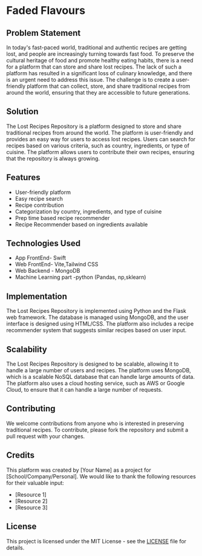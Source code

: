 # Faded Flavours

## Problem Statement

In today's fast-paced world, traditional and authentic recipes are getting lost, and people are increasingly turning towards fast food. To preserve the cultural heritage of food and promote healthy eating habits, there is a need for a platform that can store and share lost recipes. The lack of such a platform has resulted in a significant loss of culinary knowledge, and there is an urgent need to address this issue. The challenge is to create a user-friendly platform that can collect, store, and share traditional recipes from around the world, ensuring that they are accessible to future generations.

## Solution

The Lost Recipes Repository is a platform designed to store and share traditional recipes from around the world. The platform is user-friendly and provides an easy way for users to access lost recipes. Users can search for recipes based on various criteria, such as country, ingredients, or type of cuisine. The platform allows users to contribute their own recipes, ensuring that the repository is always growing.

## Features

- User-friendly platform
- Easy recipe search
- Recipe contribution
- Categorization by country, ingredients, and type of cuisine
- Prep time based recipe recommender
- Recipe Recommender based on ingredients available

## Technologies Used

- App FrontEnd- Swift
- Web FrontEnd- Vite,Tailwind CSS
- Web Backend - MongoDB
- Machine Learning part -python (Pandas, np,sklearn)


## Implementation

The Lost Recipes Repository is implemented using Python and the Flask web framework. The database is managed using MongoDB, and the user interface is designed using HTML/CSS. The platform also includes a recipe recommender system that suggests similar recipes based on user input.

## Scalability

The Lost Recipes Repository is designed to be scalable, allowing it to handle a large number of users and recipes. The platform uses MongoDB, which is a scalable NoSQL database that can handle large amounts of data. The platform also uses a cloud hosting service, such as AWS or Google Cloud, to ensure that it can handle a large number of requests.

## Contributing

We welcome contributions from anyone who is interested in preserving traditional recipes. To contribute, please fork the repository and submit a pull request with your changes.

## Credits

This platform was created by [Your Name] as a project for [School/Company/Personal]. We would like to thank the following resources for their valuable input:

- [Resource 1]
- [Resource 2]
- [Resource 3]

## License

This project is licensed under the MIT License - see the [LICENSE](LICENSE) file for details.
